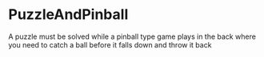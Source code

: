 # PuzzleAndPinball
A puzzle must be solved while a pinball type game plays in the back where you need to catch a ball before it falls down and throw it back
